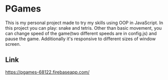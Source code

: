 # PGames

This is my personal project made to try my skills using OOP in JavaScript. In this project you can play: snake and tetris. Other than basic movement, you can change speed of the game(two different speeds are in config.js) and pause the game. Additionally it's responsive to different sizes of window screen.

## Link

https://pgames-68122.firebaseapp.com/
